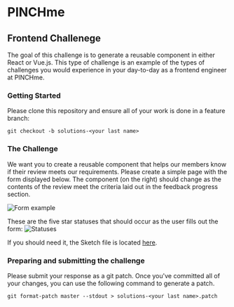 # PINCHme
## Frontend Challenege

The goal of this challenge is to generate a reusable component in either React or Vue.js. This type of challenge is an example of the types of challenges you would experience in your day-to-day as a frontend engineer at PINCHme.

### Getting Started
Please clone this repository and ensure all of your work is done in a feature branch:
```
git checkout -b solutions-<your last name>
```

### The Challenge

We want you to create a reusable component that helps our members know if their review meets our requirements. Please create a simple page with the form displayed below. The component (on the right) should change as the contents of the review meet the criteria laid out in the feedback progress section.

![Form example](https://cdn.rawgit.com/PINCHme/interview-challenges/master/frontend/comps/form.png)

These are the five star statuses that should occur as the user fills out the form:
![Statuses](https://cdn.rawgit.com/PINCHme/interview-challenges/master/frontend/comps/statuses.png)

If you should need it, the Sketch file is located [here](https://cdn.rawgit.com/PINCHme/interview-challenges/master/frontend/comps/frontend_challenge.sketch).

### Preparing and submitting the challenge

Please submit your response as a git patch. Once you've committed all of your changes, you can use the following command to generate a patch.
```
git format-patch master --stdout > solutions-<your last name>.patch
```
